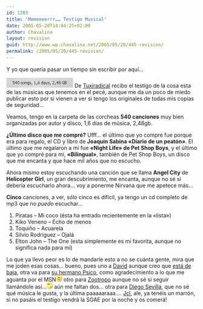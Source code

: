 ```yaml
---
id: 1385
title: 'Memeeeerrr…… Testigo Musical'
date: 2005-05-20T14:04:25+02:00
author: Chavalina
layout: revision
guid: http://www.wp.chavalina.net/2005/05/20/445-revision/
permalink: /2005/05/20/445-revision/
---
```

Y yo que quer&iacute;a pasar un tiempo sin escribir por aqu&iacute;…

<img class="imgizqda" src="/imagenes/fotos/mi-itunes.jpg" alt="Mi iTunes: 540 canciones, 1,6 d&iacute;as de m&uacute;sica" /> De <a href="http://tuxiradical.bitacoras.com/index.php?id=155" target="_blank">Tuxiradical</a> recibo el testigo de la cosa esta de las m&uacute;sicas que tenemos en el pecé, aunque me da un poco de miedo publicar esto por si vienen a ver si tengo los originales de todas mis copias de seguridad…

Veamos, tengo en la carpeta de las corcheas **540 canciones** muy bien organizadas por autor y disco, 1,6 d&iacute;as de m&uacute;sica, 2,48gb.

**&iquest;&Uacute;ltimo disco que me compré?** Ufff… el &uacute;ltimo que yo compré fue porque era para regalo, el CD y libro de **Joaqu&iacute;n Sabina «Diario de un peat&oacute;n»**. El &uacute;ltimo que me regalaron a m&iacute; fue **«Night Life» de Pet Shop Boys**, y el &uacute;ltimo que yo compré para m&iacute;, **«Bilingual»**, también de Pet Shop Boys, un disco que me encanta y que hace mil a&ntilde;os que no escucho.

Ahora mismo estoy escuchando una canci&oacute;n que se llama **Angel City** de **Helicopter Girl**, un gran descubrimiento, me encanta, aunque no sé si deber&iacute;a escucharlo ahora… voy a ponerme Nirvana que me apetece más…

**Cinco** canciones, a ver, s&oacute;lo cinco es dif&iacute;cil, ya tengo un cd completo de mp3 que no _puedo_ escuchar…

  1. Piratas &#8211; Mi coco (ésta ha entrado recientemente en la «lista»)
  2. Kiko Veneno &#8211; Echo de menos
  3. Toqui&ntilde;o &#8211; Acuarela
  4. Silvio Rodr&iacute;guez &#8211; Ojalá
  5. Elton John &#8211; The One (esta simplemente es mi favorita, aunque no significa nada para m&iacute;)

Lo que ya llevo peor es lo de mandarle esto a no se cuánta gente, mira que me joden esas cosas… bueno, pues uno a <a href="http://blog.davidmartinez.net/" target="_blank">David</a> aunque creo que <a href="http://blog.davidmartinez.net/es/archivos/personal/pausa_por_tendinitis.php" target="_blank">está de baja</a>, otra va para <a href="http://www.psico.bitacoras.com/" target="_blank">su hermano Psico</a>, como agradecimiento a lo que me aguanta por el MSN![emo](/imagenes/emoticonos/sonrisa.gif) otro para <a href="http://mundogeek.net/" target="_blank">Zootropo</a> aunque no sé si seguir llamándole as&iacute;…![emo](/imagenes/emoticonos/pensativo.gif) a&uacute;n me faltan dos… otra para <a href="http://neuromancer.dif.um.es/blog/" target="_blank">Diego Sevilla</a>, que no sé qué m&uacute;sica le gusta, y la &uacute;ltima paaaaaraaa…. <a href="http://jcl.scenesp.org/blog.php" target="_blank">Jcl</a>, ale, ya tenéis un marr&oacute;n, si no pasáis el testigo vendrá la SGAE por la noche y os comerá!